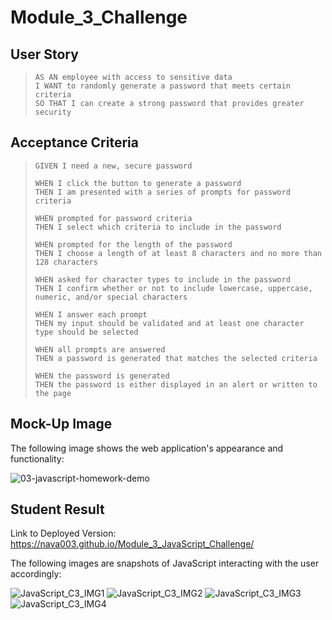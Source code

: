 # Module_3_Challenge

## User Story

> `AS AN employee with access to sensitive data`  
> `I WANT to randomly generate a password that meets certain criteria`  
> `SO THAT I can create a strong password that provides greater security`

## Acceptance Criteria

> `GIVEN I need a new, secure password`
>
> `WHEN I click the button to generate a password`  
> `THEN I am presented with a series of prompts for password criteria`
>
> `WHEN prompted for password criteria`  
> `THEN I select which criteria to include in the password`
> 
> `WHEN prompted for the length of the password`  
> `THEN I choose a length of at least 8 characters and no more than 128 characters`
>
> `WHEN asked for character types to include in the password`  
> `THEN I confirm whether or not to include lowercase, uppercase, numeric, and/or special characters`
>
> `WHEN I answer each prompt`  
> `THEN my input should be validated and at least one character type should be selected`
>
> `WHEN all prompts are answered`  
> `THEN a password is generated that matches the selected criteria`
>
> `WHEN the password is generated`  
> `THEN the password is either displayed in an alert or written to the page`

## Mock-Up Image

The following image shows the web application's appearance and functionality:  
  
![03-javascript-homework-demo](https://github.com/nava003/Module_3_Challenge/assets/32070635/88f6fafa-e697-43b0-b44c-ed6715eea54d)

## Student Result

Link to Deployed Version: https://nava003.github.io/Module_3_JavaScript_Challenge/  
  
The following images are snapshots of JavaScript interacting with the user accordingly:  
  
![JavaScript_C3_IMG1](https://github.com/nava003/Module_3_JavaScript_Challenge/assets/32070635/bb3ccafe-8f83-4340-8136-e7d9a73905fc)
![JavaScript_C3_IMG2](https://github.com/nava003/Module_3_JavaScript_Challenge/assets/32070635/4aba8d77-04f2-4f72-b9c0-3e604ed5f23c)
![JavaScript_C3_IMG3](https://github.com/nava003/Module_3_JavaScript_Challenge/assets/32070635/c078e8e3-cd63-4b85-85de-0236bb2e49b7)
![JavaScript_C3_IMG4](https://github.com/nava003/Module_3_JavaScript_Challenge/assets/32070635/157a1239-23c5-44c0-8a39-6cb451725b6b)

